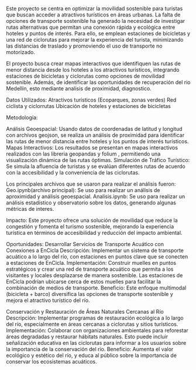 Este proyecto se centra en optimizar la movilidad sostenible para turistas que buscan 
acceder a atractivos turísticos en áreas urbanas. La falta de opciones de transporte sostenible 
ha generado la necesidad de investigar rutas alternativas que permitan una conexión rápida y ecológica 
entre hoteles y puntos de interés. Para ello, se emplean estaciones de bicicletas y una red de 
ciclorutas para mejorar la experiencia del turista, minimizando las distancias de traslado y promoviendo el uso de transporte no motorizado.

El proyecto busca crear mapas interactivos que identifiquen las rutas de menor distancia desde los hoteles a los atractivos turísticos,
integrando estaciones de bicicletas y ciclorutas como opciones de movilidad sostenible. Además, de identificar las oportunidades de recuperación 
del rio Medellín, esto mediante analisis de proximidad, diagnostico.

Datos Utilizados:
Atractivos turísticos (Ecoparques, zonas verdes)
Red ciclista y ciclorrutas
Ubicación de hoteles y estaciones de bicicletas

Metodología:

Análisis Geoespacial: Usando datos de coordenadas de latitud y longitud con archivos geojson, se realiza un análisis de proximidad para identificar las rutas de menor distancia entre hoteles y los puntos de interés turísticos.
Mapas Interactivos: Los resultados se presentan en mapas interactivos realizados con las libreria geopandas y folium , permitiendo una visualización dinámica de las rutas óptimas.
Simulación de Tráfico Turístico: Se simula la afluencia de turistas y se evalúan diferentes rutas de acuerdo con la accesibilidad y la conveniencia de las ciclorutas.

Los principales archivos que se usaron para realizar el análisis fueron:
Geo.ipynb(archivo principal): Se uso para realizar un análisis de aproximidad y análisis geoespacial.
Analisis.ipynb: Se uso para realizar un análisis estadístico y observatorio sobre los datos, generando algunas métricas de interes.

Impacto:
Este proyecto ofrece una solución de movilidad que reduce la congestión y fomenta el turismo sostenible, mejorando la experiencia turística en términos de accesibilidad y
reducción del impacto ambiental.

Oportunidades:
Desarrollar Servicios de Transporte Acuático con Conexiones a EnCicla
Descripción: Implementar un sistema de transporte acuático a lo largo del río, con estaciones en puntos clave que se conecten a estaciones de EnCicla.
Implementación: Construir muelles en puntos estratégicos y crear una red de transporte acuático que permita a los visitantes y locales desplazarse de manera sostenible.
Las estaciones de EnCicla podrían ubicarse cerca de estos muelles para facilitar la combinación de medios de transporte.
Beneficio: Este enfoque multimodal (bicicleta + barco) diversifica las opciones de transporte sostenible y mejora el atractivo turístico del río.

Conservación y Restauración de Áreas Naturales Cercanas al Río
Descripción: Implementar programas de restauración ecológica a lo largo del río, especialmente en áreas cercanas a ciclorutas y sitios turísticos.
Implementación: Colaborar con organizaciones ambientales para reforestar áreas degradadas y restaurar hábitats naturales. Esto puede incluir señalización educativa en las ciclorutas para informar a los usuarios sobre la importancia de la conservación del río.
Beneficio: Aumenta el valor ecológico y estético del río, y educa al público sobre la importancia de conservar los ecosistemas acuáticos.

 
